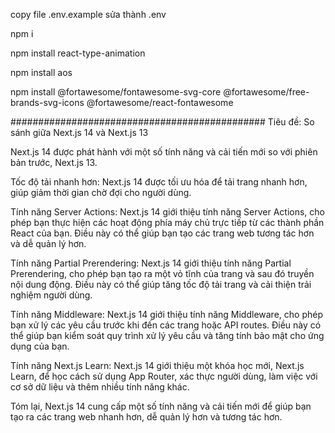 copy file .env.example sửa thành .env

npm i

npm install react-type-animation

npm install aos

npm install @fortawesome/fontawesome-svg-core @fortawesome/free-brands-svg-icons @fortawesome/react-fontawesome

##############################################
Tiêu đề: So sánh giữa Next.js 14 và Next.js 13

Next.js 14 được phát hành với một số tính năng và cải tiến mới so với phiên bản trước, Next.js 13.

Tốc độ tải nhanh hơn: Next.js 14 được tối ưu hóa để tải trang nhanh hơn, giúp giảm thời gian chờ đợi cho người dùng.

Tính năng Server Actions: Next.js 14 giới thiệu tính năng Server Actions, cho phép bạn thực hiện các hoạt động phía máy chủ trực tiếp từ các thành phần React của bạn. Điều này có thể giúp bạn tạo các trang web tương tác hơn và dễ quản lý hơn.

Tính năng Partial Prerendering: Next.js 14 giới thiệu tính năng Partial Prerendering, cho phép bạn tạo ra một vỏ tĩnh của trang và sau đó truyền nội dung động. Điều này có thể giúp tăng tốc độ tải trang và cải thiện trải nghiệm người dùng.

Tính năng Middleware: Next.js 14 giới thiệu tính năng Middleware, cho phép bạn xử lý các yêu cầu trước khi đến các trang hoặc API routes. Điều này có thể giúp bạn kiểm soát quy trình xử lý yêu cầu và tăng tính bảo mật cho ứng dụng của bạn.

Tính năng Next.js Learn: Next.js 14 giới thiệu một khóa học mới, Next.js Learn, để học cách sử dụng App Router, xác thực người dùng, làm việc với cơ sở dữ liệu và thêm nhiều tính năng khác.

Tóm lại, Next.js 14 cung cấp một số tính năng và cải tiến mới để giúp bạn tạo ra các trang web nhanh hơn, dễ quản lý hơn và tương tác hơn.